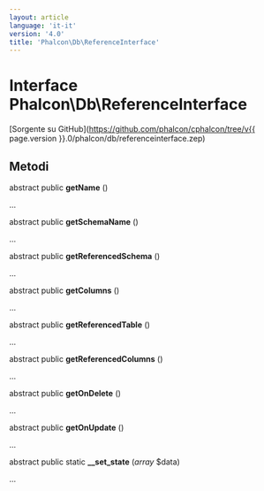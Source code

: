 ```yaml
---
layout: article
language: 'it-it'
version: '4.0'
title: 'Phalcon\Db\ReferenceInterface'
---
```

# Interface **Phalcon\Db\ReferenceInterface**

[Sorgente su GitHub](https://github.com/phalcon/cphalcon/tree/v{{ page.version }}.0/phalcon/db/referenceinterface.zep)

## Metodi

abstract public **getName** ()

...

abstract public **getSchemaName** ()

...

abstract public **getReferencedSchema** ()

...

abstract public **getColumns** ()

...

abstract public **getReferencedTable** ()

...

abstract public **getReferencedColumns** ()

...

abstract public **getOnDelete** ()

...

abstract public **getOnUpdate** ()

...

abstract public static **__set_state** (*array* $data)

...